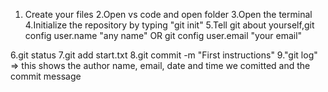 1. Create your files
2.Open vs code and open folder
3.Open the terminal
4.Initialize the repository by typing "git init"
5.Tell git about yourself,git config user.name "any name" OR git config user.email "your email"

6.git status
7.git add start.txt
8.git commit -m "First instructions"
9."git log" => this shows the author name, email, date and time we comitted and the commit message